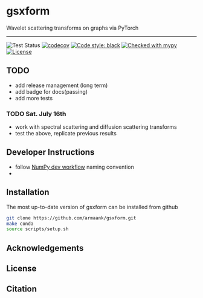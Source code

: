 # gsxform
 Wavelet scattering transforms on graphs via PyTorch
 
 ---
![Test Status](https://github.com/armaank/gsxform/workflows/tests/badge.svg) 
[![codecov](https://codecov.io/gh/armaank/gsxform/branch/main/graph/badge.svg?token=AUFSGAPB4O)](https://codecov.io/gh/armaank/gsxform)
[![Code style: black](https://img.shields.io/badge/code%20style-black-000000.svg)](https://github.com/psf/black)
[![Checked with mypy](http://www.mypy-lang.org/static/mypy_badge.svg)](http://mypy-lang.org/)
[![License](https://img.shields.io/badge/License-BSD_3--Clause-blue.svg)](https://opensource.org/licenses/BSD-3-Clause)
 
 
## TODO
* add release management (long term)
* add badge for docs(passing)
* add more tests
### TODO Sat. July 16th
* work with spectral scattering and diffusion scattering transforms
* test the above, replicate previous results


## Developer Instructions
* follow [NumPy dev
  workflow](https://numpy.org/doc/1.14/dev/gitwash/development_workflow.html) naming convention
* 
 
 
## Installation
The most up-to-date version of gsxform can be installed from github
```bash
git clone https://github.com/armaank/gsxform.git
make conda
source scripts/setup.sh
```

## Acknowledgements 


## License 

## Citation 
